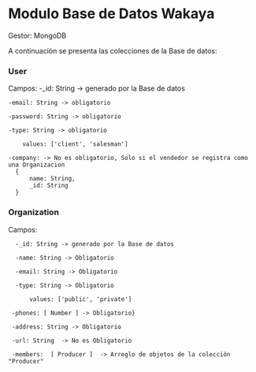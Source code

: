 # Modulo Base de Datos Wakaya

Gestor: MongoDB

A continuación se presenta las colecciones de la Base de datos:
###  User

Campos:
    -_id: String -> generado por la Base de datos
    
    -email: String -> obligatorio

    -password: String -> obligatorio

    -type: String -> obligatorio

        values: ['client', 'salesman']

    -company: -> No es obligatorio, Solo si el vendedor se registra como una Organizacion
      {
          name: String,
          _id: String
      }

###  Organization

Campos:

      -_id: String -> generado por la Base de datos
      
      -name: String -> Obligatorio
      
      -email: String -> Obligatorio
      
      -type: String -> Obligatorio
        
          values: ['public', 'private']
      
     -phones: [ Number ] -> Obligatorio}
     
     -address: String -> Obligatorio
     
     -url: String  -> No es Obligatorio
     
     -members:  [ Producer ]  -> Arreglo de objetos de la colección "Producer" 
